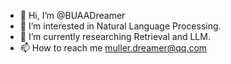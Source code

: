 - 👋 Hi, I’m @BUAADreamer
- 👀 I’m interested in Natural Language Processing.
- 🌱 I’m currently researching Retrieval and LLM.
- 📫 How to reach me muller.dreamer@qq.com

<!---
BUAADreamer/BUAADreamer is a ✨ special ✨ repository because its `README.md` (this file) appears on your GitHub profile.
You can click the Preview link to take a look at your changes.
--->
